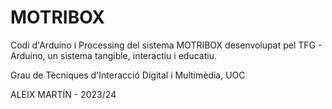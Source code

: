 # MOTRIBOX
Codi d'Arduino i Processing del sistema MOTRIBOX desenvolupat pel TFG - Arduino, un sistema tangible, interactiu i educatiu.

Grau de Tècniques d'Interacció Digital i Multimèdia, UOC

ALEIX MARTÍN - 2023/24
